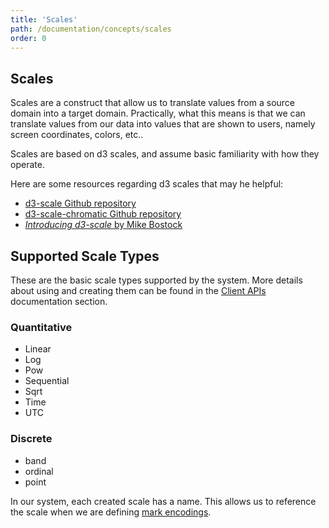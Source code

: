 ```yaml
---
title: 'Scales'
path: /documentation/concepts/scales
order: 0
---
```


## Scales

Scales are a construct that allow us to translate values from a source domain
into a target domain. Practically, what this means is that we can translate
values from our data into values that are shown to users, namely screen
coordinates, colors, etc..

Scales are based on d3 scales, and assume basic familiarity with how they
operate.

Here are some resources regarding d3 scales that may he helpful:

- [d3-scale Github repository](https://github.com/d3/d3-scale)
- [d3-scale-chromatic Github repository](https://github.com/d3/d3-scale-chromatic)
- [_Introducing d3-scale_ by Mike Bostock](https://medium.com/@mbostock/introducing-d3-scale-61980c51545f)

## Supported Scale Types

These are the basic scale types supported by the system. More details about
using and creating them can be found in the [Client APIs](/documentation/apis)
documentation section.

### Quantitative

- Linear
- Log
- Pow
- Sequential
- Sqrt
- Time
- UTC

### Discrete

- band
- ordinal
- point

In our system, each created scale has a name. This allows us to reference the
scale when we are defining [mark encodings](/documentation/concepts/marks).
